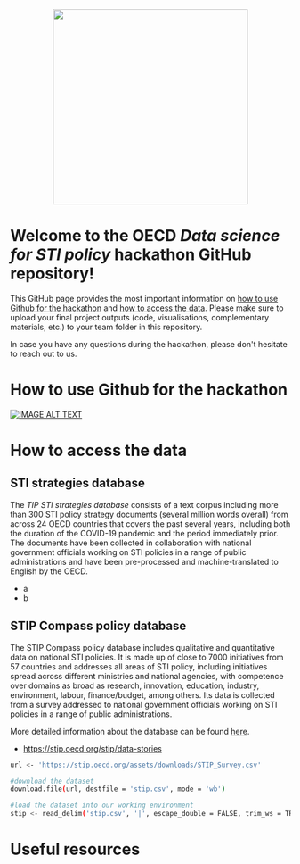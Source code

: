 <div id="header" align="center">
  <img src="https://upload.wikimedia.org/wikipedia/commons/thumb/a/a2/OECD_logo.svg/1280px-OECD_logo.svg.png" width="350"/>
</div>

# Welcome to the OECD _Data science for STI policy_ hackathon GitHub repository!

This GitHub page provides the most important information on [how to use Github for the hackathon](#How-to-use-Github-for-the-hackathon) and [how to access the data](#How-to-access-the-data). Please make sure to upload your final project outputs (code, visualisations, complementary materials, etc.) to your team folder in this repository.

In case you have any questions during the hackathon, please don't hesitate to reach out to us.

# How to use Github for the hackathon

[![IMAGE ALT TEXT](http://img.youtube.com/vi/USjZcfj8yxE/0.jpg)](http://www.youtube.com/watch?v=USjZcfj8yxE "Video Title")

# How to access the data



## STI strategies database

The _TIP STI strategies database_ consists of a text corpus including more than 300 STI policy strategy documents (several million words overall) from across 24 OECD countries that covers the past several years, including both the duration of the COVID-19 pandemic and the period immediately prior. The documents have been collected in collaboration with national government officials working on STI policies in a range of public administrations and have been pre-processed and machine-translated to English by the OECD.

- a
- b

## STIP Compass policy database

The STIP Compass policy database includes qualitative and quantitative data on national STI policies. It is made up of close to 7000 initiatives from 57 countries and addresses all areas of STI policy, including initiatives spread across different ministries and national agencies, with competence over domains as broad as research, innovation, education, industry, environment, labour, finance/budget, among others. Its data is collected from a survey addressed to national government officials working on STI policies in a range of public administrations.

More detailed information about the database can be found [here](https://stip.oecd.org/stip/pages/stipDataLab).

- https://stip.oecd.org/stip/data-stories

```bash
url <- 'https://stip.oecd.org/assets/downloads/STIP_Survey.csv'

#download the dataset
download.file(url, destfile = 'stip.csv', mode = 'wb')

#load the dataset into our working environment
stip <- read_delim('stip.csv', '|', escape_double = FALSE, trim_ws = TRUE)
```

# Useful resources
